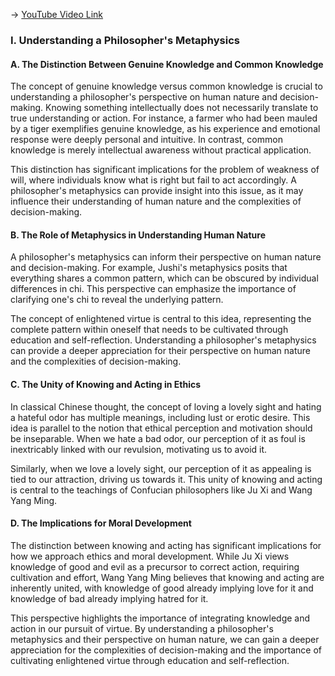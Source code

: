 -> [YouTube Video Link](https://www.youtube.com/watch?v=1a4X2vnYIKw&list=PLFZtry6b0WR7o6UF9_7jZwW_YtptlDm8P&index=21&pp=iAQB)

### I. Understanding a Philosopher's Metaphysics
#### A. The Distinction Between Genuine Knowledge and Common Knowledge

The concept of genuine knowledge versus common knowledge is crucial to understanding a philosopher's perspective on human nature and decision-making. Knowing something intellectually does not necessarily translate to true understanding or action. For instance, a farmer who had been mauled by a tiger exemplifies genuine knowledge, as his experience and emotional response were deeply personal and intuitive. In contrast, common knowledge is merely intellectual awareness without practical application.

This distinction has significant implications for the problem of weakness of will, where individuals know what is right but fail to act accordingly. A philosopher's metaphysics can provide insight into this issue, as it may influence their understanding of human nature and the complexities of decision-making.

#### B. The Role of Metaphysics in Understanding Human Nature

A philosopher's metaphysics can inform their perspective on human nature and decision-making. For example, Jushi's metaphysics posits that everything shares a common pattern, which can be obscured by individual differences in chi. This perspective can emphasize the importance of clarifying one's chi to reveal the underlying pattern.

The concept of enlightened virtue is central to this idea, representing the complete pattern within oneself that needs to be cultivated through education and self-reflection. Understanding a philosopher's metaphysics can provide a deeper appreciation for their perspective on human nature and the complexities of decision-making.

#### C. The Unity of Knowing and Acting in Ethics

In classical Chinese thought, the concept of loving a lovely sight and hating a hateful odor has multiple meanings, including lust or erotic desire. This idea is parallel to the notion that ethical perception and motivation should be inseparable. When we hate a bad odor, our perception of it as foul is inextricably linked with our revulsion, motivating us to avoid it.

Similarly, when we love a lovely sight, our perception of it as appealing is tied to our attraction, driving us towards it. This unity of knowing and acting is central to the teachings of Confucian philosophers like Ju Xi and Wang Yang Ming.

#### D. The Implications for Moral Development

The distinction between knowing and acting has significant implications for how we approach ethics and moral development. While Ju Xi views knowledge of good and evil as a precursor to correct action, requiring cultivation and effort, Wang Yang Ming believes that knowing and acting are inherently united, with knowledge of good already implying love for it and knowledge of bad already implying hatred for it.

This perspective highlights the importance of integrating knowledge and action in our pursuit of virtue. By understanding a philosopher's metaphysics and their perspective on human nature, we can gain a deeper appreciation for the complexities of decision-making and the importance of cultivating enlightened virtue through education and self-reflection.